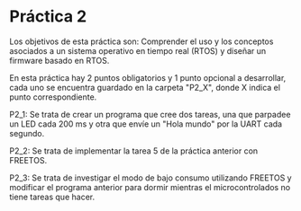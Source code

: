 # Práctica 2
Los objetivos de esta práctica son: Comprender el uso y los conceptos asociados a un sistema operativo en tiempo real (RTOS) y diseñar un firmware basado en RTOS.

En esta práctica hay 2 puntos obligatorios y 1 punto opcional a desarrollar, cada uno se encuentra guardado en la carpeta "P2_X", donde X indica el punto correspondiente. 

P2_1: Se trata de crear un programa que cree dos tareas, una que parpadee un LED cada 200 ms y otra que envíe un "Hola mundo" por la UART cada segundo.

P2_2: Se trata de implementar la tarea 5 de la práctica anterior con FREETOS.

P2_3: Se trata de investigar el modo de bajo consumo utilizando FREETOS y modificar el programa anterior para dormir mientras el microcontrolados no tiene tareas que hacer.